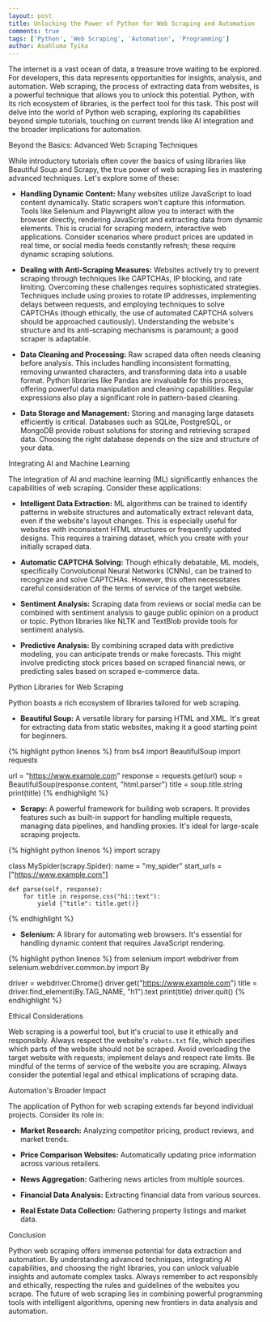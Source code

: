 ```yaml
---
layout: post
title: Unlocking the Power of Python for Web Scraping and Automation
comments: true
tags: ['Python', 'Web Scraping', 'Automation', 'Programming']
author: Asahluma Tyika
---
```



The internet is a vast ocean of data, a treasure trove waiting to be explored.  For developers, this data represents opportunities for insights, analysis, and automation.  Web scraping, the process of extracting data from websites, is a powerful technique that allows you to unlock this potential.  Python, with its rich ecosystem of libraries, is the perfect tool for this task.  This post will delve into the world of Python web scraping, exploring its capabilities beyond simple tutorials, touching on current trends like AI integration and the broader implications for automation.


Beyond the Basics: Advanced Web Scraping Techniques


While introductory tutorials often cover the basics of using libraries like Beautiful Soup and Scrapy, the true power of web scraping lies in mastering advanced techniques.  Let's explore some of these:


* **Handling Dynamic Content:** Many websites utilize JavaScript to load content dynamically.  Static scrapers won't capture this information.  Tools like Selenium and Playwright allow you to interact with the browser directly, rendering JavaScript and extracting data from dynamic elements. This is crucial for scraping modern, interactive web applications. Consider scenarios where product prices are updated in real time, or social media feeds constantly refresh; these require dynamic scraping solutions.


* **Dealing with Anti-Scraping Measures:** Websites actively try to prevent scraping through techniques like CAPTCHAs, IP blocking, and rate limiting.  Overcoming these challenges requires sophisticated strategies.  Techniques include using proxies to rotate IP addresses, implementing delays between requests, and employing techniques to solve CAPTCHAs (though ethically, the use of automated CAPTCHA solvers should be approached cautiously).  Understanding the website's structure and its anti-scraping mechanisms is paramount; a good scraper is adaptable.


* **Data Cleaning and Processing:**  Raw scraped data often needs cleaning before analysis.  This includes handling inconsistent formatting, removing unwanted characters, and transforming data into a usable format.  Python libraries like Pandas are invaluable for this process, offering powerful data manipulation and cleaning capabilities.  Regular expressions also play a significant role in pattern-based cleaning.


* **Data Storage and Management:**  Storing and managing large datasets efficiently is critical.  Databases such as SQLite, PostgreSQL, or MongoDB provide robust solutions for storing and retrieving scraped data.  Choosing the right database depends on the size and structure of your data.


Integrating AI and Machine Learning


The integration of AI and machine learning (ML) significantly enhances the capabilities of web scraping.  Consider these applications:


* **Intelligent Data Extraction:**  ML algorithms can be trained to identify patterns in website structures and automatically extract relevant data, even if the website's layout changes. This is especially useful for websites with inconsistent HTML structures or frequently updated designs.  This requires a training dataset, which you create with your initially scraped data.


* **Automatic CAPTCHA Solving:** Though ethically debatable, ML models, specifically Convolutional Neural Networks (CNNs), can be trained to recognize and solve CAPTCHAs. However, this often necessitates careful consideration of the terms of service of the target website.


* **Sentiment Analysis:** Scraping data from reviews or social media can be combined with sentiment analysis to gauge public opinion on a product or topic.  Python libraries like NLTK and TextBlob provide tools for sentiment analysis.


* **Predictive Analysis:** By combining scraped data with predictive modeling, you can anticipate trends or make forecasts. This might involve predicting stock prices based on scraped financial news, or predicting sales based on scraped e-commerce data.


Python Libraries for Web Scraping


Python boasts a rich ecosystem of libraries tailored for web scraping.


* **Beautiful Soup:**  A versatile library for parsing HTML and XML.  It's great for extracting data from static websites, making it a good starting point for beginners.


{% highlight python linenos %}
from bs4 import BeautifulSoup
import requests

url = "https://www.example.com"
response = requests.get(url)
soup = BeautifulSoup(response.content, "html.parser")
title = soup.title.string
print(title)
{% endhighlight %}


* **Scrapy:**  A powerful framework for building web scrapers.  It provides features such as built-in support for handling multiple requests, managing data pipelines, and handling proxies.  It's ideal for large-scale scraping projects.


{% highlight python linenos %}
import scrapy

class MySpider(scrapy.Spider):
    name = "my_spider"
    start_urls = ["https://www.example.com"]

    def parse(self, response):
        for title in response.css("h1::text"):
            yield {"title": title.get()}
{% endhighlight %}


* **Selenium:**  A library for automating web browsers.  It's essential for handling dynamic content that requires JavaScript rendering.


{% highlight python linenos %}
from selenium import webdriver
from selenium.webdriver.common.by import By

driver = webdriver.Chrome()
driver.get("https://www.example.com")
title = driver.find_element(By.TAG_NAME, "h1").text
print(title)
driver.quit()
{% endhighlight %}


Ethical Considerations


Web scraping is a powerful tool, but it's crucial to use it ethically and responsibly.  Always respect the website's `robots.txt` file, which specifies which parts of the website should not be scraped.  Avoid overloading the target website with requests; implement delays and respect rate limits.  Be mindful of the terms of service of the website you are scraping.  Always consider the potential legal and ethical implications of scraping data.


Automation's Broader Impact


The application of Python for web scraping extends far beyond individual projects.  Consider its role in:


* **Market Research:**  Analyzing competitor pricing, product reviews, and market trends.


* **Price Comparison Websites:**  Automatically updating price information across various retailers.


* **News Aggregation:**  Gathering news articles from multiple sources.


* **Financial Data Analysis:**  Extracting financial data from various sources.


* **Real Estate Data Collection:**  Gathering property listings and market data.


Conclusion


Python web scraping offers immense potential for data extraction and automation.  By understanding advanced techniques, integrating AI capabilities, and choosing the right libraries, you can unlock valuable insights and automate complex tasks.  Always remember to act responsibly and ethically, respecting the rules and guidelines of the websites you scrape.  The future of web scraping lies in combining powerful programming tools with intelligent algorithms, opening new frontiers in data analysis and automation.
